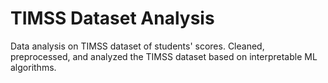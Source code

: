 # TIMSS Dataset Analysis
Data analysis on TIMSS dataset of students' scores.
Cleaned, preprocessed, and analyzed the TIMSS dataset based on
interpretable ML algorithms.